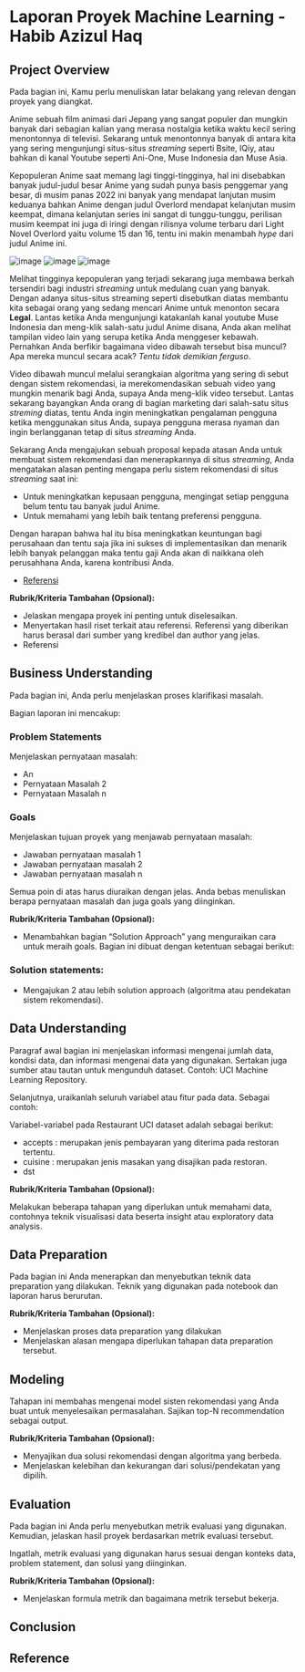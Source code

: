 # Laporan Proyek Machine Learning - Habib Azizul Haq

## Project Overview

Pada bagian ini, Kamu perlu menuliskan latar belakang yang relevan dengan proyek yang diangkat.

Anime sebuah film animasi dari Jepang yang sangat populer dan mungkin banyak dari sebagian kalian yang merasa nostalgia ketika waktu kecil sering menontonnya di televisi. Sekarang untuk menontonnya banyak di antara kita yang sering mengunjungi situs-situs *streaming* seperti Bsite, IQiy, atau bahkan di kanal Youtube seperti Ani-One, Muse Indonesia dan Muse Asia.

Kepopuleran Anime saat memang lagi tinggi-tingginya, hal ini disebabkan banyak judul-judul besar Anime yang sudah punya basis penggemar yang besar, di musim panas 2022 ini banyak yang mendapat lanjutan musim keduanya bahkan Anime dengan judul Overlord mendapat kelanjutan musim keempat, dimana kelanjutan series ini sangat di tunggu-tunggu, perilisan musim keempat ini juga di iringi dengan rilisnya volume terbaru dari Light Novel Overlord yaitu volume 15 dan 16, tentu ini makin menambah *hype* dari judul Anime ini.

![image](https://user-images.githubusercontent.com/43197282/182755994-e4e082a1-d997-4b59-bffd-f675c4973c1b.png)
![image](https://user-images.githubusercontent.com/43197282/182756138-d9a75610-75c8-4c5a-a645-f3c4694ab197.png)
![image](https://user-images.githubusercontent.com/43197282/182756296-1afc570b-09c7-456c-a2ce-12fa73adf741.png)

Melihat tingginya kepopuleran yang terjadi sekarang juga membawa berkah tersendiri bagi industri *streaming* untuk medulang cuan yang banyak. Dengan adanya situs-situs streaming seperti disebutkan diatas membantu kita sebagai orang yang sedang mencari Anime untuk menonton secara **Legal**. Lantas ketika Anda mengunjungi katakanlah kanal youtube Muse Indonesia dan meng-klik salah-satu judul Anime disana, Anda akan melihat tampilan video lain yang serupa ketika Anda menggeser kebawah. Pernahkan Anda berfikir bagaimana video dibawah tersebut bisa muncul? Apa mereka muncul secara acak? *Tentu tidak demikian ferguso*.

Video dibawah muncul melalui serangkaian algoritma yang sering di sebut dengan sistem rekomendasi, ia merekomendasikan sebuah video yang mungkin menarik bagi Anda, supaya Anda meng-klik video tersebut. Lantas sekarang bayangkan Anda orang di bagian marketing dari salah-satu situs *streming* diatas, tentu Anda ingin meningkatkan pengalaman pengguna ketika menggunakan situs Anda, supaya pengguna merasa nyaman dan ingin berlangganan tetap di situs *streaming* Anda.

Sekarang Anda mengajukan sebuah proposal kepada atasan Anda untuk membuat sistem rekomendasi dan menerapkannya di situs *streaming*, Anda mengatakan alasan penting mengapa perlu sistem rekomendasi di situs *streaming* saat ini:

- Untuk meningkatkan kepusaan pengguna, mengingat setiap pengguna belum tentu tau banyak judul Anime.
- Untuk memahami yang lebih baik tentang preferensi pengguna.

Dengan harapan bahwa hal itu bisa meningkatkan keuntungan bagi perusahaan dan tentu saja jika ini sukses di implementasikan dan menarik lebih banyak pelanggan maka tentu gaji Anda akan di naikkana oleh perusahhana Anda, karena kontribusi Anda.

- [Referensi]()




**Rubrik/Kriteria Tambahan (Opsional):**

- Jelaskan mengapa proyek ini penting untuk diselesaikan.
- Menyertakan hasil riset terkait atau referensi. Referensi yang diberikan harus berasal dari sumber yang kredibel dan author yang jelas.
- Referensi

## Business Understanding

Pada bagian ini, Anda perlu menjelaskan proses klarifikasi masalah.

Bagian laporan ini mencakup:

### Problem Statements

Menjelaskan pernyataan masalah:

- An
- Pernyataan Masalah 2
- Pernyataan Masalah n

### Goals

Menjelaskan tujuan proyek yang menjawab pernyataan masalah:

- Jawaban pernyataan masalah 1
- Jawaban pernyataan masalah 2
- Jawaban pernyataan masalah n

Semua poin di atas harus diuraikan dengan jelas. Anda bebas menuliskan berapa pernyataan masalah dan juga goals yang diinginkan.

**Rubrik/Kriteria Tambahan (Opsional):**

- Menambahkan bagian “Solution Approach” yang menguraikan cara untuk meraih goals. Bagian ini dibuat dengan ketentuan sebagai berikut:

### Solution statements:
- Mengajukan 2 atau lebih solution approach (algoritma atau pendekatan sistem rekomendasi).

## Data Understanding

Paragraf awal bagian ini menjelaskan informasi mengenai jumlah data, kondisi data, dan informasi mengenai data yang digunakan. Sertakan juga sumber atau tautan untuk mengunduh dataset. Contoh: UCI Machine Learning Repository.

Selanjutnya, uraikanlah seluruh variabel atau fitur pada data. Sebagai contoh:

Variabel-variabel pada Restaurant UCI dataset adalah sebagai berikut:

- accepts : merupakan jenis pembayaran yang diterima pada restoran tertentu.
- cuisine : merupakan jenis masakan yang disajikan pada restoran.
- dst

**Rubrik/Kriteria Tambahan (Opsional):**

Melakukan beberapa tahapan yang diperlukan untuk memahami data, contohnya teknik visualisasi data beserta insight atau exploratory data analysis.

## Data Preparation

Pada bagian ini Anda menerapkan dan menyebutkan teknik data preparation yang dilakukan. Teknik yang digunakan pada notebook dan laporan harus berurutan.

**Rubrik/Kriteria Tambahan (Opsional):**

- Menjelaskan proses data preparation yang dilakukan
- Menjelaskan alasan mengapa diperlukan tahapan data preparation tersebut.

## Modeling

Tahapan ini membahas mengenai model sisten rekomendasi yang Anda buat untuk menyelesaikan permasalahan. Sajikan top-N recommendation sebagai output.

**Rubrik/Kriteria Tambahan (Opsional):**

- Menyajikan dua solusi rekomendasi dengan algoritma yang berbeda.
- Menjelaskan kelebihan dan kekurangan dari solusi/pendekatan yang dipilih.

## Evaluation

Pada bagian ini Anda perlu menyebutkan metrik evaluasi yang digunakan. Kemudian, jelaskan hasil proyek berdasarkan metrik evaluasi tersebut.

Ingatlah, metrik evaluasi yang digunakan harus sesuai dengan konteks data, problem statement, dan solusi yang diinginkan.

**Rubrik/Kriteria Tambahan (Opsional):**

- Menjelaskan formula metrik dan bagaimana metrik tersebut bekerja.

## Conclusion


## Reference









